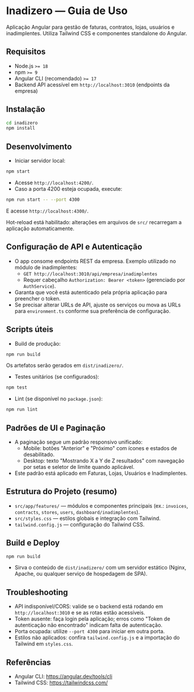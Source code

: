 # Inadizero — Guia de Uso

Aplicação Angular para gestão de faturas, contratos, lojas, usuários e inadimplentes. Utiliza Tailwind CSS e componentes standalone do Angular.

## Requisitos

- Node.js `>= 18`
- npm `>= 9`
- Angular CLI (recomendado) `>= 17`
- Backend API acessível em `http://localhost:3010` (endpoints da empresa)

## Instalação

```bash
cd inadizero
npm install
```

## Desenvolvimento

- Iniciar servidor local:

```bash
npm start
```

- Acesse `http://localhost:4200/`.
- Caso a porta 4200 esteja ocupada, execute:

```bash
npm run start -- --port 4300
```

E acesse `http://localhost:4300/`.

Hot-reload está habilitado: alterações em arquivos de `src/` recarregam a aplicação automaticamente.

## Configuração de API e Autenticação

- O app consome endpoints REST da empresa. Exemplo utilizado no módulo de inadimplentes:
  - `GET http://localhost:3010/api/empresa/inadimplentes`
  - Requer cabeçalho `Authorization: Bearer <token>` (gerenciado por `AuthService`).
- Garanta que você está autenticado pela própria aplicação para preencher o token.
- Se precisar alterar URLs de API, ajuste os serviços ou mova as URLs para `environment.ts` conforme sua preferência de configuração.

## Scripts úteis

- Build de produção:

```bash
npm run build
```

Os artefatos serão gerados em `dist/inadizero/`.

- Testes unitários (se configurados):

```bash
npm test
```

- Lint (se disponível no `package.json`):

```bash
npm run lint
```

## Padrões de UI e Paginação

- A paginação segue um padrão responsivo unificado:
  - Mobile: botões "Anterior" e "Próximo" com ícones e estados de desabilitado.
  - Desktop: texto "Mostrando X a Y de Z resultados" com navegação por setas e seletor de limite quando aplicável.
- Este padrão está aplicado em Faturas, Lojas, Usuários e Inadimplentes.

## Estrutura do Projeto (resumo)

- `src/app/features/` — módulos e componentes principais (ex.: `invoices`, `contracts`, `stores`, `users`, `dashboard/inadimplentes`).
- `src/styles.css` — estilos globais e integração com Tailwind.
- `tailwind.config.js` — configuração do Tailwind CSS.

## Build e Deploy

```bash
npm run build
```

- Sirva o conteúdo de `dist/inadizero/` com um servidor estático (Nginx, Apache, ou qualquer serviço de hospedagem de SPA).

## Troubleshooting

- API indisponível/CORS: valide se o backend está rodando em `http://localhost:3010` e se as rotas estão acessíveis.
- Token ausente: faça login pela aplicação; erros como "Token de autenticação não encontrado" indicam falta de autenticação.
- Porta ocupada: utilize `--port 4300` para iniciar em outra porta.
- Estilos não aplicados: confira `tailwind.config.js` e a importação do Tailwind em `styles.css`.

## Referências

- Angular CLI: https://angular.dev/tools/cli
- Tailwind CSS: https://tailwindcss.com/
